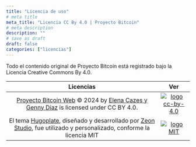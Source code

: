```yaml
---
title: "Licencia de uso"
# meta title
meta_title: "Licencia CC By 4.0 | Proyecto Bitcoin"
# meta description
description: ""
# save as draft
draft: false
categories: ["licencias"]
---
```


Todo el contenido original de Proyecto Bitcoin está registrado bajo la Licencia Creative Commons By 4.0.

|     Licencias     |   Ver   |
| :---------------: | :-----: |
| [Proyecto Bitcoin Web](https://proyectobitcoin-web.github.io/es/) © 2024 by [Elena Cazes y Genny Díaz](../authors) is licensed under CC BY 4.0. | [![logo cc-by-4.0](images/cc-by-4.png "VER licencia")](https://creativecommons.org/licenses/by/4.0/?ref=chooser-v1) |
| El tema [Hugoplate](https://github.com/zeon-studio/hugoplate), diseñado y desarrollado por [Zeon Studio](https://zeon.studio), fue utilizado y personalizado, conforme la licencia MIT | [![logo MIT](images/mit-license-logo.png "VER Licencia")](https://github.com/zeon-studio/hugoplate/blob/main/LICENSE) |
